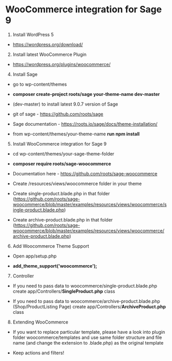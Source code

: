 # WooCommerce integration for Sage 9

1. Install WordPress 5
 * https://wordpress.org/download/
2. Install latest WooCommerce Plugin
 * https://wordpress.org/plugins/woocommerce/
4. Install Sage

 - go to wp-content/themes <br/>
 
 - **composer create-project roots/sage your-theme-name dev-master**
 
 - (dev-master) to install latest 9.0.7 version of Sage
 
 - git of sage - https://github.com/roots/sage
 
 - Sage documentation - https://roots.io/sage/docs/theme-installation/
 
 - from wp-content/themes/your-theme-name **run npm install**
5. Install WooCommerce integration for Sage 9

 - cd wp-content/themes/your-sage-theme-folder
 
 - **composer require roots/sage-woocommerce**
 
 - Documentation here - https://github.com/roots/sage-woocommerce
 
 - Create /resources/views/woocommerce folder in your theme
 
 - Create single-product.blade.php in that folder (https://github.com/roots/sage-woocommerce/blob/master/examples/resources/views/woocommerce/single-product.blade.php)

 - Create archive-product.blade.php in that folder (https://github.com/roots/sage-woocommerce/blob/master/examples/resources/views/woocommerce/archive-product.blade.php)
6. Add Woocommerce Theme Support

 - Open app/setup.php
 
 - **add_theme_support('woocommerce');**
7. Controller

- If you need to pass data to woocommerce/single-product.blade.php create app/Controllers/**SingleProduct.php** class

- If you need to pass data to woocommerce/archive-product.blade.php (Shop/ProductListing Page) create app/Controllers/**ArchiveProduct.php** class
8. Extending WooCommerce

- If you want to replace particular template, please have a look into plugin folder woocommerce/templates and use same folder structure and file name (and change the extension to .blade.php) as the original template

- Keep actions and filters!